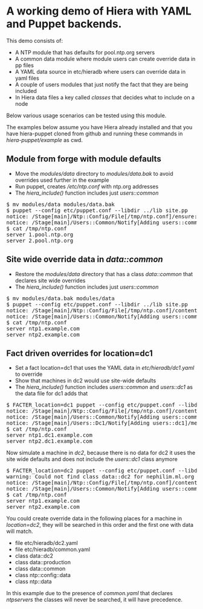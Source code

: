 A working demo of Hiera with YAML and Puppet backends.
======================================================

This demo consists of:

 * A NTP module that has defaults for pool.ntp.org servers
 * A common data module where module users can create override data in pp files
 * A YAML data source in etc/hieradb where users can override data in yaml files
 * A couple of users modules that just notify the fact that they are being included
 * In Hiera data files a key called _classes_ that decides what to include on a node

Below various usage scenarios can be tested using this module.

The examples below assume you have Hiera already installed and that you have
hiera-puppet cloned from github and running these commands in _hiera-puppet/example_ as cwd.

Module from forge with module defaults
--------------------------------------

 * Move the _modules/data_ directory to _modules/data.bak_ to avoid overrides
   used further in the example
 * Run puppet, creates _/etc/ntp.conf_ with ntp.org addresses
 * The _hiera\_include()_ function includes just _users::common_

<pre>
$ mv modules/data modules/data.bak
$ puppet --config etc/puppet.conf --libdir ../lib site.pp
notice: /Stage[main]/Ntp::Config/File[/tmp/ntp.conf]/ensure: defined content as '{md5}7045121976147a932a66c7671939a9ad'
notice: /Stage[main]/Users::Common/Notify[Adding users::common]/message: defined 'message' as 'Adding users::common'
$ cat /tmp/ntp.conf
server 1.pool.ntp.org
server 2.pool.ntp.org
</pre>

Site wide override data in _data::common_
-----------------------------------------

 * Restore the _modules/data_ directory that has a class _data::common_ that declares site wide overrides
 * The _hiera_include()_ function includes just _users::common_

<pre>
$ mv modules/data.bak modules/data
$ puppet --config etc/puppet.conf --libdir ../lib site.pp
notice: /Stage[main]/Ntp::Config/File[/tmp/ntp.conf]/content: content changed '{md5}7045121976147a932a66c7671939a9addc2' to '{md5}8f9039fe1989a278a0a8e1836acb8d23'
notice: /Stage[main]/Users::Common/Notify[Adding users::common]/message: defined 'message' as 'Adding users::common'
$ cat /tmp/ntp.conf
server ntp1.example.com
server ntp2.example.com
</pre>

Fact driven overrides for location=dc1
--------------------------------------

 * Set a fact location=dc1 that uses the YAML data in _etc/hieradb/dc1.yaml_ to override
 * Show that machines in dc2 would use site-wide defaults
 * The _hiera_include()_ function includes _users::common_ and _users::dc1_ as the data file for dc1 adds that

<pre>
$ FACTER_location=dc1 puppet --config etc/puppet.conf --libdir ../lib site.pp
notice: /Stage[main]/Ntp::Config/File[/tmp/ntp.conf]/content: content changed '{md5}8f9039fe1989a278a0a8e1836acb8d23' to '{md5}074d0e2ac727f6cb9afe3345d574b578'
notice: /Stage[main]/Users::Common/Notify[Adding users::common]/message: defined 'message' as 'Adding users::common'
notice: /Stage[main]/Users::Dc1/Notify[Adding users::dc1]/message: defined 'message' as 'Adding users::dc1'
$ cat /tmp/ntp.conf
server ntp1.dc1.example.com
server ntp2.dc1.example.com
</pre>

Now simulate a machine in _dc2_, because there is no data for dc2 it uses the site wide defaults and
does not include the _users::dc1_ class anymore

<pre>
$ FACTER_location=dc2 puppet --config etc/puppet.conf --libdir ../lib site.pp
warning: Could not find class data::dc2 for nephilim.ml.org
notice: /Stage[main]/Ntp::Config/File[/tmp/ntp.conf]/content: content changed '{md5}074d0e2ac727f6cb9afe3345d574b578' to '{md5}8f9039fe1989a278a0a8e1836acb8d23'
notice: /Stage[main]/Users::Common/Notify[Adding users::common]/message: defined 'message' as 'Adding users::common'
$ cat /tmp/ntp.conf
server ntp1.example.com
server ntp2.example.com
</pre>

You could create override data in the following places for a machine in _location=dc2_, they will be searched in this order and the first one with data will match.

 * file etc/hieradb/dc2.yaml
 * file etc/hieradb/common.yaml
 * class data::dc2
 * class data::production
 * class data::common
 * class ntp::config::data
 * class ntp::data

In this example due to the presence of _common.yaml_ that declares _ntpservers_ the classes will never be searched, it will have precedence.
